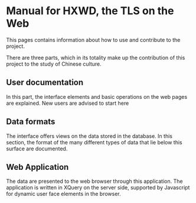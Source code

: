 # Manual for HXWD, the TLS on the Web

This pages contains information about how to use and contribute to the project. 

There are three parts, which in its totality make up the contribution of this project to the study of Chinese culture. 

## User documentation
In this part, the interface elements and basic operations on the web pages are explained. New users are advised to start here

## Data formats

The interface offers views on the data stored in the database.  In this section, the format of the many different types of data that lie below this surface are documented.

## Web Application

The data are presented to the web browser through this application.  The application is written in XQuery on the server side, supported by Javascript for dynamic user face elements in the browser. 
